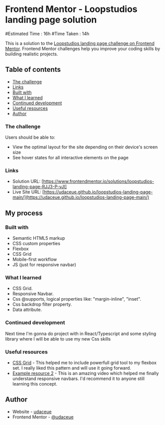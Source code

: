 # Frontend Mentor - Loopstudios landing page solution



#Estimated Time :  16h
#Time Taken : 14h

This is a solution to the [Loopstudios landing page challenge on Frontend Mentor](https://www.frontendmentor.io/challenges/loopstudios-landing-page-N88J5Onjw). Frontend Mentor challenges help you improve your coding skills by building realistic projects. 

## Table of contents

  - [The challenge](#the-challenge)
  - [Links](#links)
  - [Built with](#built-with)
  - [What I learned](#what-i-learned)
  - [Continued development](#continued-development)
  - [Useful resources](#useful-resources)
  - [Author](#author)



### The challenge

Users should be able to:

- View the optimal layout for the site depending on their device's screen size
- See hover states for all interactive elements on the page

### Links

- Solution URL: [https://www.frontendmentor.io/solutions/loopstudios-landing-page-RJJ3-P-vJI]
- Live Site URL: [https://udaceue.github.io/loopstudios-landing-page-main/](https://udaceue.github.io/loopstudios-landing-page-main/)

## My process

### Built with

- Semantic HTML5 markup
- CSS custom properties
- Flexbox
- CSS Grid
- Mobile-first workflow
- JS (just for responsive navbar)

### What I learned

- CSS Grid.
- Responsive Navbar.
- Css @supports, logical properties like: "margin-inline", "inset".
- Css backdrop filter property.
- Data attribute.


### Continued development

Next time I'm gonna do project with in React/Typescript and some styling library where I will be able to use my new Css skills


### Useful resources

- [CSS Grid](https://www.youtube.com/watch?v=rg7Fvvl3taU) - This helped me to include powerfull grid tool to my flexbox set. I really liked this pattern and will use it going forward.
- [Example resource 2](https://www.youtube.com/watch?v=HbBMp6yUXO0) - This is an amazing video which helped me finally understand responsive navbars. I'd recommend it to anyone still learning this concept.


## Author

- Website - [udaceue](https://github.com/udaceue)
- Frontend Mentor - [@udaceue](https://www.frontendmentor.io/profile/udaceue)
